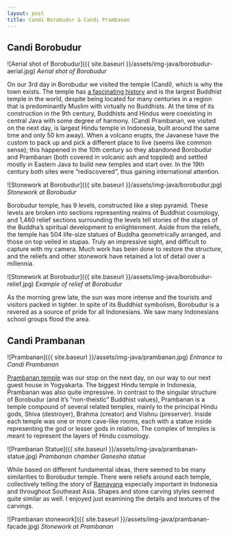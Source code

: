 ```yaml
---
layout: post
title: Candi Borobudur & Candi Prambanan
---
```


## Candi Borobudur

![Aerial shot of Borobudur]({{ site.baseurl }}/assets/img-java/borobudur-aerial.jpg)
*Aerial shot of Borobudur*

On our 3rd day in Borobudur we visited the temple (Candi), which is why the town exists. The temple has [a fascinating history](https://www.wikiwand.com/en/Borobudur) and is the largest Buddhist temple in the world, despite being located for many centuries in a region that is predominantly Muslim with virtually no Buddhists. At the time of its construction in the 9th century, Buddhists and Hindus were coexisting in central Java with some degree of harmony. (Candi Prambanan, we visited on the next day, is largest Hindu temple in Indonesia, built around the same time and only 50 km away). When a volcano erupts, the Javanese have the custom to pack up and pick a different place to live (seems like common sense); this happened in the 10th century so they abandoned Borobudur and Prambanan (both covered in volcanic ash and toppled) and settled mostly in Eastern Java to build new temples and start over. In the 19th century both sites were “rediscovered”, thus gaining international attention.

![Stonework at Borobudur]({{ site.baseurl }}/assets/img-java/borobudur.jpg)
*Stonework at Borobudur*

Borobudur temple, has 9 levels, constructed like a step pyramid. These levels are broken into sections representing realms of Buddhist cosmology, and 1,460 relief sections surrounding the levels tell stories of the stages of the Buddha’s spiritual development to enlightenment. Aside from the reliefs, the temple has 504 life-size statues of Buddha geometrically arranged, and those on top veiled in stupas. Truly an impressive sight, and difficult to capture with my camera. Much work has been done to restore the structure, and the reliefs and other stonework have retained a lot of detail over a millennia.

![Stonework at Borobudur]({{ site.baseurl }}/assets/img-java/borobudur-relief.jpg)
*Example of relief at Borobudur*

As the morning grew late, the sun was more intense and the tourists and visitors packed in tighter. In spite of its Buddhist symbolism, Borobudur is a revered as a source of pride for all Indonesians. We saw many Indonesians school groups flood the area.

## Candi Prambanan

![Prambanan]({{ site.baseurl }}/assets/img-java/prambanan.jpg)
*Entrance to Candi Prambanan*

[Prambanan temple](https://www.wikiwand.com/en/Prambanan) was our stop on the next day, on our way to our next guest house in Yogyakarta. The biggest Hindu temple in Indonesia, Prambanan was also quite impressive. In contrast to the singular structure of Borobudur (and it’s “non-theistic” Buddhist values), Prambanan is a temple compound of several related temples, mainly to the principal Hindu gods, Shiva (destroyer), Brahma (creator) and Vishnu (preserver). Inside each temple was one or more cave-like rooms, each with a statue inside representing the god or lesser gods in relation. The complex of temples is meant to represent the layers of Hindu cosmology.

![Prambanan Statue]({{ site.baseurl }}/assets/img-java/prambanan-statue.jpg)
*Prambanan chamber Ganesha statue*

While based on different fundamental ideas, there seemed to be many similarities to Borobudur temple. There were reliefs around each temple, collectively telling the story of [Ramayana](https://www.wikiwand.com/en/Ramayana) especially important in Indonesia and throughout Southeast Asia. Shapes and stone carving styles seemed quite similar as well. I enjoyed just examining the details and textures of the carvings.

![Prambanan stonework]({{ site.baseurl }}/assets/img-java/prambanan-facade.jpg)
*Stonework at Prambanan*
